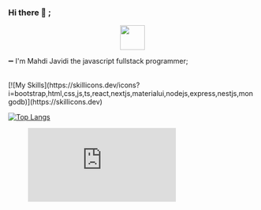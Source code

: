 <!--START_SECTION:waka-->
### Hi there 👋 ;

<p align="center"><img width="50px" height="50px" src="https://simpleicons.org/icons/darkreader.svg"></p>

➖ I'm Mahdi Javidi the javascript fullstack programmer;
<br/>
<br/>
</p>
[![My Skills](https://skillicons.dev/icons?i=bootstrap,html,css,js,ts,react,nextjs,materialui,nodejs,express,nestjs,mongodb)](https://skillicons.dev)


[![Top Langs](https://github-readme-stats.vercel.app/api/top-langs/?username=mahdijz5&theme=transparent)](https://github.com/anuraghazra/github-readme-stats)
<p align="center">
<figure><embed src="https://wakatime.com/share/@4fc19513-7965-4ea1-8a3d-545f0f388b80/42318d6d-c535-4b29-a911-6c22cfbde613.svg"></embed></figure>
</p>
<!--END_SECTION:waka-->
